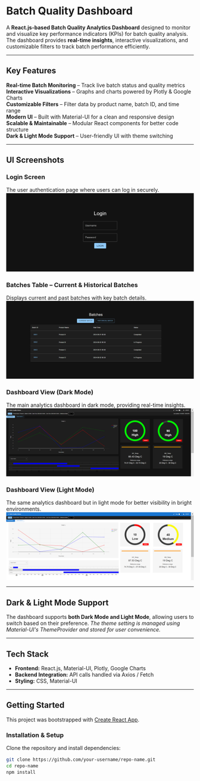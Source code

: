 # Batch Quality Dashboard

A **React.js-based Batch Quality Analytics Dashboard** designed to monitor and visualize key performance indicators (KPIs) for batch quality analysis. The dashboard provides **real-time insights**, interactive visualizations, and customizable filters to track batch performance efficiently.

---

## Key Features

**Real-time Batch Monitoring** – Track live batch status and quality metrics  
 **Interactive Visualizations** – Graphs and charts powered by Plotly & Google Charts  
 **Customizable Filters** – Filter data by product name, batch ID, and time range  
 **Modern UI** – Built with Material-UI for a clean and responsive design  
 **Scalable & Maintainable** – Modular React components for better code structure  
 **Dark & Light Mode Support** – User-friendly UI with theme switching

---

## UI Screenshots

### Login Screen

The user authentication page where users can log in securely.  
![Login Screen](Screenshots/ui1.PNG)

### Batches Table – Current & Historical Batches

Displays current and past batches with key batch details.  
![Batches Table](Screenshots/ui2.PNG)

### Dashboard View (Dark Mode)

The main analytics dashboard in dark mode, providing real-time insights.  
![Dashboard - Dark Mode](Screenshots/ui3.PNG)

### Dashboard View (Light Mode)

The same analytics dashboard but in light mode for better visibility in bright environments.  
![Dashboard - Light Mode](Screenshots/ui4.PNG)

---

## Dark & Light Mode Support

The dashboard supports **both Dark Mode and Light Mode**, allowing users to switch based on their preference.
_The theme setting is managed using Material-UI's ThemeProvider and stored for user convenience._

---

## Tech Stack

- **Frontend:** React.js, Material-UI, Plotly, Google Charts
- **Backend Integration:** API calls handled via Axios / Fetch
- **Styling:** CSS, Material-UI

---

## Getting Started

This project was bootstrapped with [Create React App](https://github.com/facebook/create-react-app).

### **Installation & Setup**

Clone the repository and install dependencies:

```sh
git clone https://github.com/your-username/repo-name.git
cd repo-name
npm install
```
